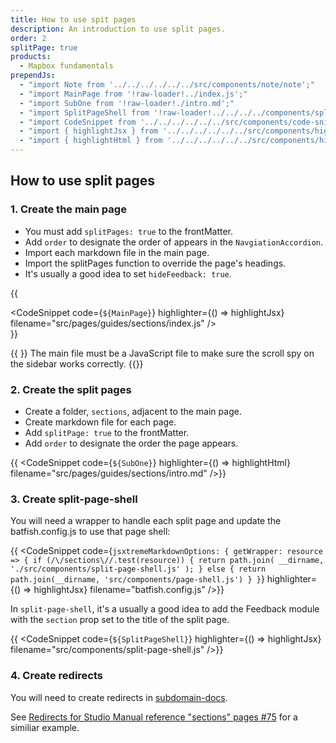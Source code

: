 ```yaml
---
title: How to use spit pages
description: An introduction to use split pages.
order: 2
splitPage: true
products:
  - Mapbox fundamentals
prependJs:
  - "import Note from '../../../../../../src/components/note/note';"
  - "import MainPage from '!raw-loader!../index.js';"
  - "import SubOne from '!raw-loader!./intro.md';"
  - "import SplitPageShell from '!raw-loader!../../../../components/split-page-shell.js';"
  - "import CodeSnippet from '../../../../../../src/components/code-snippet/code-snippet';"
  - "import { highlightJsx } from '../../../../../../src/components/highlight/jsx';"
  - "import { highlightHtml } from '../../../../../../src/components/highlight/html';"
---
```


## How to use split pages

### 1. Create the main page

- You must add `splitPages: true` to the frontMatter.
- Add `order` to designate the order of appears in the `NavgiationAccordion`.
- Import each markdown file in the main page.
- Import the splitPages function to override the page's headings.
- It's usually a good idea to set `hideFeedback: true`.

{{ <div className="mb18"><CodeSnippet code={`${MainPage}`} highlighter={() => highlightJsx} filename="src/pages/guides/sections/index.js" /></div>}}

{{ <Note> }}
The main file must be a JavaScript file to make sure the scroll spy on the sidebar works correctly.
{{</Note>}}

### 2. Create the split pages

- Create a folder, `sections`, adjacent to the main page.
- Create markdown file for each page.
- Add `splitPage: true` to the frontMatter.
- Add `order` to designate the order the page appears.

{{ <CodeSnippet code={`${SubOne}`} highlighter={() => highlightHtml} filename="src/pages/guides/sections/intro.md" />}}

### 3. Create split-page-shell

You will need a wrapper to handle each split page and update the batfish.config.js to use that page shell:

{{ <CodeSnippet code={`jsxtremeMarkdownOptions: {
getWrapper: resource => {
  if (/\/sections\//.test(resource)) {
    return path.join(
      __dirname,
      './src/components/split-page-shell.js'
    );
  } else {
    return path.join(__dirname, 'src/components/page-shell.js')
  }
}`} highlighter={() => highlightJsx} filename="batfish.config.js" />}}

In `split-page-shell`, it's a usually a good idea to add the Feedback module with the `section` prop set to the title of the split page.

{{ <CodeSnippet code={`${SplitPageShell}`} highlighter={() => highlightJsx} filename="src/components/split-page-shell.js" />}}

### 4. Create redirects

You will need to create redirects in [subdomain-docs](https://github.com/mapbox/subdomain-docs).

See [Redirects for Studio Manual reference "sections" pages #75](https://github.com/mapbox/subdomain-docs/pull/75) for a similiar example.
